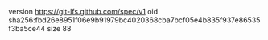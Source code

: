 version https://git-lfs.github.com/spec/v1
oid sha256:fbd26e8951f06e9b91979bc4020368cba7bcf05e4b835f937e86535f3ba5ce44
size 88
